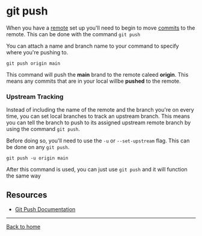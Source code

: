 # git push

When you have a [remote](./REMOTE.md) set up you'll need to begin to move [commits](./COMMIT.md) to the remote. This can be done with the command `git push` 

You can attach a name and branch name to your command to specify where you're pushing to.

```
git push origin main
```

This command will push the **main** brand to the remote caleed **origin**. This means any commits that are in your local willbe **pushed** to the remote.

### Upstream Tracking

Instead of including the name of the remote and the branch you're on every time, you can set local branches to track an upstream branch. This means you can tell the branch to push to its assigned upstream remote branch by using the command `git push`.

Before doing so, you'll need to use the `-u` or `--set-upstream` flag. This can be done on any `git push`.

```
git push -u origin main
```

After this command is used, you can just use `git push` and it will function the same way

## Resources

- [Git Push Documentation](https://git-scm.com/docs/git-push)

---

[Back to home](../README.md)